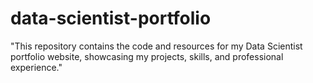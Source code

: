 # data-scientist-portfolio
"This repository contains the code and resources for my Data Scientist portfolio website, showcasing my projects, skills, and professional experience."
